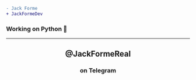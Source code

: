  ```diff 
- Jack Forme
+ JackFormeDev
```
### Working on Python 🐍
______________________
## <div align="center"> @JackFormeReal</div>
### <div align="center"> on Telegram </div>
